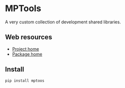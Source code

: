 # MPTools

A very custom collection of development shared libraries.

## Web resources

* [Project home](https://github.com/manuelep/mptools)
* [Package home](https://pypi.org/project/mptools/)

## Install

```sh
pip install mptoos
```
